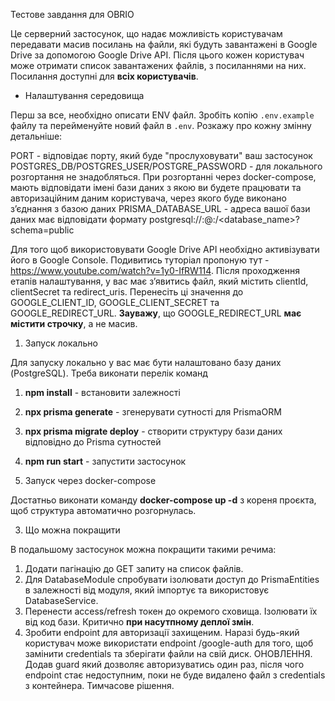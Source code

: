 Тестове завдання для OBRIO

Це серверний застосунок, що надає можливість користувачам передавати масив посилань на файли, які будуть завантажені в Google Drive за допомогою Google Drive API. Після цього кожен користувач може отримати список завантажених файлів, з посиланнями на них. Посилання доступні для **всіх користувачів**.

* Налаштування середовища

Перш за все, необхідно описати ENV файл. Зробіть копію `.env.example` файлу та перейменуйте новий файл в `.env`. Розкажу про кожну змінну детальніше:

PORT - відповідає порту, який буде "прослуховувати" ваш застосунок
POSTGRES_DB/POSTGRES_USER/POSTGRE_PASSWORD - для локального розгортання не знадобляться. При розгортанні через docker-compose, мають відповідати імені бази даних з якою ви будете працювати та авторизаційним даним користувача, через якого буде виконано зʼєднання з базою даних
PRISMA_DATABASE_URL - адреса вашої бази даних має відповідати формату postgresql://<username>:<password>@<host>:<port>/<database_name>?schema=public

Для того щоб використовувати Google Drive API необхідно активізувати його в Google Console. Подивитись туторіал пропоную тут - https://www.youtube.com/watch?v=1y0-IfRW114. Після проходження етапів налаштування, у вас має зʼявитись файл, який містить clientId, clientSecret та redirect_uris. Перенесіть ці значення до GOOGLE_CLIENT_ID, GOOGLE_CLIENT_SECRET та GOOGLE_REDIRECT_URL. **Зауважу**, що GOOGLE_REDIRECT_URL **має містити строчку**, а не масив.

1. Запуск локально

Для запуску локально у вас має бути налаштовано базу даних (PostgreSQL). Треба виконати перелік команд

1. **npm install** - встановити залежності
2. **npx prisma generate** - згенерувати сутності для PrismaORM
3. **npx prisma migrate deploy** - створити структуру бази даних відповідно до Prisma сутностей
4. **npm run start** - запустити застосунок

2. Запуск через docker-compose

Достатньо виконати команду **docker-compose up -d** з кореня проєкта, щоб структура автоматично розгорнулась. 

3. Що можна покращити

В подальшому застосунок можна покращити такими речима:

1. Додати пагінацію до GET запиту на список файлів.
2. Для DatabaseModule спробувати ізолювати доступ до PrismaEntities в залежності від модуля, який імпортує та використовує DatabaseService.
3. Перенести access/refresh токен до окремого сховища. Ізолювати їх від код бази. Критично **при насутпному деплої змін**.
4. Зробити endpoint для авторизації захищеним. Наразі будь-який користувач може використати endpoint /google-auth для того, щоб замінити credentials та зберігати файли на свій диск. ОНОВЛЕННЯ. Додав guard який дозволяє авторизуватись один раз, після чого endpoint стає недоступним, поки не буде видалено файл з credentials з контейнера. Тимчасове рішення. 